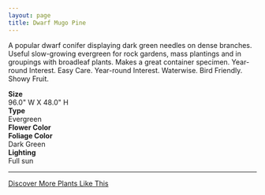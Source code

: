 ```yaml
---
layout: page
title: Dwarf Mugo Pine
---
```


<div class="row">
  <div class="col-md-4">
    <div class="plant-image plant-image-large" style="background-image: url(&quot;https://s3-us-west-1.amazonaws.com/images.plantwithbloom.com/dwarf_mugo_pine.jpg&quot;);"></div>
  </div>
  <div class="col-md-8">
    <div>
      <p>A popular dwarf conifer displaying dark green needles on dense branches. Useful slow-growing evergreen for rock gardens, mass plantings and in groupings with broadleaf plants. Makes a great container specimen. Year-round Interest. Easy Care. Year-round Interest. Waterwise. Bird Friendly. Showy Fruit.</p>
      <div class="row">
        <div class="col-md-3">
          <strong>Size</strong>
        </div>
        <div class="col-md-9">96.0" W X 48.0" H</div>
      </div>
      <div class="row">
        <div class="col-md-3">
          <strong>Type</strong>
        </div>
        <div class="col-md-9">Evergreen </div>
      </div>
      <div class="row">
        <div class="col-md-3">
          <strong>Flower Color</strong>
        </div>
        <div class="col-md-9"/>
      </div>
      <div class="row">
        <div class="col-md-3">
          <strong>Foliage Color</strong>
        </div>
        <div class="col-md-9">Dark Green</div>
      </div>
      <div class="row">
        <div class="col-md-3">
          <strong>Lighting</strong>
        </div>
        <div class="col-md-9">Full sun</div>
      </div>
    </div>
    <hr/>
    <a class="btn btn-default" href="http://app.plantwithbloom.com/search">Discover More Plants Like This</a>
  </div>
</div>